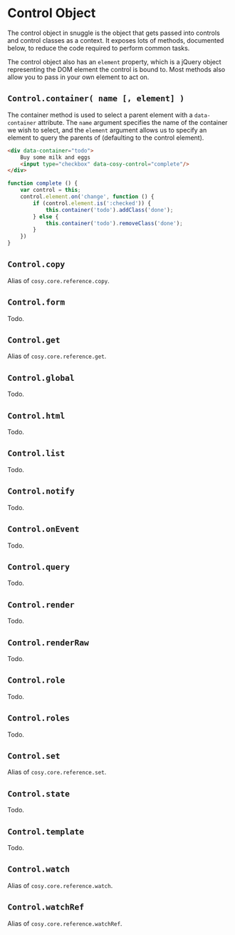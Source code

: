 
Control Object
==============

The control object in snuggle is the object that gets passed into controls and control classes as a context. It exposes lots of methods, documented below, to reduce the code required to perform common tasks.

The control object also has an `element` property, which is a jQuery object representing the DOM element the control is bound to. Most methods also allow you to pass in your own element to act on.


`Control.container( name [, element] )`
-------------------

The container method is used to select a parent element with a `data-container` attribute. The `name` argument specifies the name of the container we wish to select, and the `element` argument allows us to specify an element to query the parents of (defaulting to the control element).

```html
<div data-container="todo">
    Buy some milk and eggs
    <input type="checkbox" data-cosy-control="complete"/>
</div>
```

```js
function complete () {
    var control = this;
    control.element.on('change', function () {
        if (control.element.is(':checked')) {
            this.container('todo').addClass('done');
        } else {
            this.container('todo').removeClass('done');
        }
    })
}
```


`Control.copy`
--------------

Alias of `cosy.core.reference.copy`.


`Control.form`
--------------

Todo.


`Control.get`
-------------

Alias of `cosy.core.reference.get`.


`Control.global`
----------------

Todo.


`Control.html`
--------------

Todo.


`Control.list`
--------------

Todo.


`Control.notify`
----------------

Todo.


`Control.onEvent`
-----------------

Todo.


`Control.query`
---------------

Todo.


`Control.render`
----------------

Todo.


`Control.renderRaw`
-------------------

Todo.


`Control.role`
--------------

Todo.


`Control.roles`
---------------

Todo.


`Control.set`
-------------

Alias of `cosy.core.reference.set`.


`Control.state`
---------------

Todo.


`Control.template`
------------------

Todo.


`Control.watch`
---------------

Alias of `cosy.core.reference.watch`.


`Control.watchRef`
------------------

Alias of `cosy.core.reference.watchRef`.
